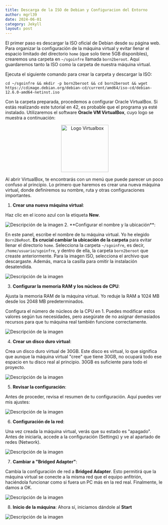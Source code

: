 ```yaml
---
title: Descarga de la ISO de Debian y Configuracion del Entorno
author: mgrl39
date: 2024-06-01
category: Jekyll
layout: post
---
```


El primer paso es descargar la ISO oficial de Debian desde su página web. Para organizar la configuración de la máquina virtual y evitar llenar el espacio limitado del directorio `home` (que solo tiene 5GB disponibles), crearemos una carpeta en `~/sgoinfre` llamada `born2beroot`. Aquí guardaremos tanto la ISO como la carpeta de nuestra máquina virtual.

Ejecuta el siguiente comando para crear la carpeta y descargar la ISO:

```shell
cd ~/sgoinfre && mkdir -p born2beroot && cd born2beroot && wget https://cdimage.debian.org/debian-cd/current/amd64/iso-cd/debian-12.6.0-amd64-netinst.iso
```

Con la carpeta preparada, procedemos a configurar Oracle VirtualBox. Si estás realizando este tutorial en 42, es probable que el programa ya esté instalado. Utilizaremos el software **Oracle VM VirtualBox**, cuyo logo se muestra a continuación:

<div style="text-align: center;">
    <img src="https://raw.githubusercontent.com/mgrl39/Born2BeRoot/main/img/logo_virtualbox.png" alt="Logo Virtualbox" style="width:150px;"/>
</div>


Al abrir VirtualBox, te encontrarás con un menú que puede parecer un poco confuso al principio. Lo primero que haremos es crear una nueva máquina virtual, donde definiremos su nombre, ruta y otras configuraciones importantes.

1. **Crear una nueva máquina virtual**: 
 
Haz clic en el icono azul con la etiqueta **New**.

<img src="https://raw.githubusercontent.com/mgrl39/Born2BeRoot/main/steps/b2br_img_000.png" alt="Descripción de la imagen"/>
2. **Configurar el nombre y la ubicación**:

En este panel, escribe el nombre de tu máquina virtual. Yo he elegido `Born2BeRoot`.
**Es crucial cambiar la ubicación de la carpeta** para evitar llenar el directorio `home`. Selecciona la carpeta `~/sgoinfre`, es decir, `/home/usuario/sgoinfre`, y dentro de ella, la carpeta `born2beroot` que creaste anteriormente. 
Para la imagen ISO, selecciona el archivo que descargaste. Además, marca la casilla para omitir la instalación desatendida.

<img src="https://raw.githubusercontent.com/mgrl39/Born2BeRoot/main/steps/b2br_img_001.png" alt="Descripción de la imagen"/>

3. **Configurar la memoria RAM y los núcleos de CPU**:

Ajusta la memoria RAM de la máquina virtual. Yo reduje la RAM a 1024 MB desde los 2048 MB predeterminados. 

Configura el número de núcleos de la CPU en 1. Puedes modificar estos valores según tus necesidades, pero asegúrate de no asignar demasiados recursos para que tu máquina real también funcione correctamente.

<img src="https://raw.githubusercontent.com/mgrl39/Born2BeRoot/main/steps/b2br_img_003.png" alt="Descripción de la imagen"/>

4. **Crear un disco duro virtual**:

Crea un disco duro virtual de 30GB. Este disco es virtual, lo que significa que aunque la máquina virtual "cree" que tiene 30GB, no ocupará todo ese espacio en tu disco real al principio. 30GB es suficiente para todo el proyecto.

<img src="https://raw.githubusercontent.com/mgrl39/Born2BeRoot/main/steps/b2br_img_004.png" alt="Descripción de la imagen"/>

5. **Revisar la configuración**:

Antes de proceder, revisa el resumen de tu configuración. Aquí puedes ver mis ajustes:

<img src="https://raw.githubusercontent.com/mgrl39/Born2BeRoot/main/steps/b2br_img_005.png" alt="Descripción de la imagen"/>

6. **Configuración de la red**:

Una vez creada la máquina virtual, verás que su estado es "apagado". Antes de iniciarla, accede a la configuración (Settings) y ve al apartado de redes (Network).

<img src="https://raw.githubusercontent.com/mgrl39/Born2BeRoot/main/steps/b2br_img_006.png" alt="Descripción de la imagen"/>

7. **Cambiar a "Bridged Adapter"**:

Cambia la configuración de red a **Bridged Adapter**. Esto permitirá que la máquina virtual se conecte a la misma red que el equipo anfitrión, haciéndola funcionar como si fuera un PC más en la red real. Finalmente, le damos a OK.

<img src="https://raw.githubusercontent.com/mgrl39/Born2BeRoot/main/steps/b2br_img_007.png" alt="Descripción de la imagen"/>

8. **Inicio de la máquina**:
Ahora sí, iniciamos dándole al **Start**

<img src="https://raw.githubusercontent.com/mgrl39/Born2BeRoot/main/steps/b2br_img_006.png" alt="Descripción de la imagen"/>
